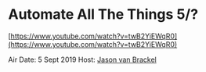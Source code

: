 # Automate All The Things 5/?

[https://www.youtube.com/watch?v=twB2YiEWqR0](https://www.youtube.com/watch?v=twB2YiEWqR0)

Air Date: 5 Sept 2019
Host: [Jason van Brackel](twitter.com/jasonvanbrackel)